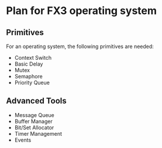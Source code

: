 Plan for FX3 operating system
=============================

Primitives
----------

For an operating system, the following primitives are needed:

* Context Switch
* Basic Delay
* Mutex
* Semaphore
* Priority Queue

Advanced Tools
--------------

* Message Queue
* Buffer Manager
* Bit/Set Allocator
* Timer Management
* Events

